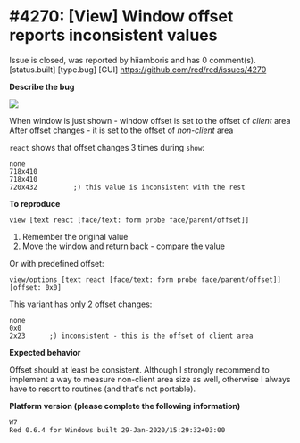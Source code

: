 
#4270: [View] Window offset reports inconsistent values
================================================================================
Issue is closed, was reported by hiiamboris and has 0 comment(s).
[status.built] [type.bug] [GUI]
<https://github.com/red/red/issues/4270>

**Describe the bug**

![](https://i.gyazo.com/32a4b5f2c2dbc10549b08adcba75729d.gif)

When window is just shown - window offset is set to the offset of *client* area
After offset changes - it is set to the offset of *non-client* area

`react` shows that offset changes 3 times during `show`:
```
none
718x410
718x410
720x432         ;) this value is inconsistent with the rest
```

**To reproduce**

`view [text react [face/text: form probe face/parent/offset]]`
1. Remember the original value
2. Move the window and return back - compare the value

Or with predefined offset:

`view/options [text react [face/text: form probe face/parent/offset]] [offset: 0x0]`

This variant has only 2 offset changes:
```
none
0x0
2x23      ;) inconsistent - this is the offset of client area
```

**Expected behavior**

Offset should at least be consistent. Although I strongly recommend to implement a way to measure non-client area size as well, otherwise I always have to resort to routines (and that's not portable).

**Platform version (please complete the following information)**
```
W7
Red 0.6.4 for Windows built 29-Jan-2020/15:29:32+03:00
```



